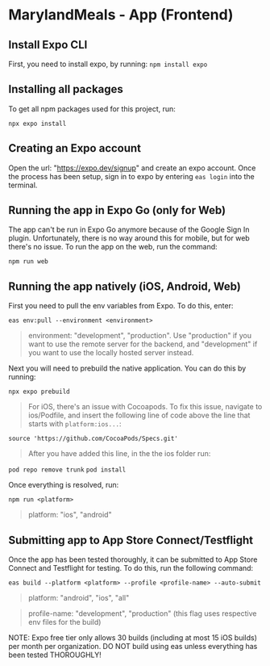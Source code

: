 # MarylandMeals - App (Frontend)

## Install Expo CLI
First, you need to install expo, by running:
`npm install expo`

## Installing all packages
To get all npm packages used for this project, run:

`npx expo install`

## Creating an Expo account
Open the url: "https://expo.dev/signup" and create an expo account. Once the process has been setup, sign in to expo by entering `eas login` into the terminal.

## Running the app in Expo Go (only for Web)
The app can't be run in Expo Go anymore because of the Google Sign In plugin. Unfortunately, there is no way around this for mobile, but for web there's no issue. To run the app on the web, run the command:

`npm run web`

## Running the app natively (iOS, Android, Web)
First you need to pull the env variables from Expo. To do this, enter:

`eas env:pull --environment <environment>`

>environment: "development", "production". Use "production" if you want to use the remote server for the backend, and "development" if you want to use the locally hosted server instead.

Next you will need to prebuild the native application. You can do this by running:

`npx expo prebuild`

> For iOS, there's an issue with Cocoapods. To fix this issue, navigate to ios/Podfile, and insert the following line of code above the line that starts with `platform:ios...`:

`source 'https://github.com/CocoaPods/Specs.git'`

> After you have added this line, in the the ios folder run:

`pod repo remove trunk`
`pod install`

Once everything is resolved, run:

`npm run <platform>`

> platform: "ios", "android"

## Submitting app to App Store Connect/Testflight
Once the app has been tested thoroughly, it can be submitted to App Store Connect and Testflight for testing. To do this, run the following command:

`eas build --platform <platform> --profile <profile-name> --auto-submit`

> platform: "android", "ios", "all"

> profile-name: "development", "production" (this flag uses respective env files for the build)


NOTE: Expo free tier only allows 30 builds (including at most 15 iOS builds) per month per organization. DO NOT build using eas unless everything has been tested THOROUGHLY!
